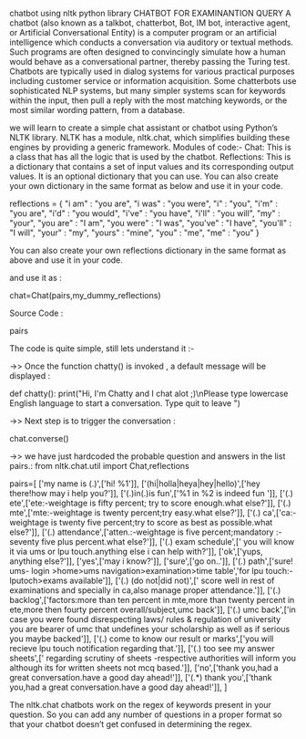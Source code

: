 chatbot using nltk python library CHATBOT FOR EXAMINANTION QUERY A chatbot (also known as a talkbot, chatterbot, Bot, IM bot, interactive agent, or Artificial Conversational Entity) is a computer program or an artificial intelligence which conducts a conversation via auditory or textual methods. Such programs are often designed to convincingly simulate how a human would behave as a conversational partner, thereby passing the Turing test. Chatbots are typically used in dialog systems for various practical purposes including customer service or information acquisition. Some chatterbots use sophisticated NLP systems, but many simpler systems scan for keywords within the input, then pull a reply with the most matching keywords, or the most similar wording pattern, from a database.

we will learn to create a simple chat assistant or chatbot using Python’s NLTK library. NLTK has a module, nltk.chat, which simplifies building these engines by providing a generic framework. Modules of code:- Chat: This is a class that has all the logic that is used by the chatbot. Reflections: This is a dictionary that contains a set of input values and its corresponding output values. It is an optional dictionary that you can use. You can also create your own dictionary in the same format as below and use it in your code.

reflections = { "i am" : "you are", "i was" : "you were", "i" : "you", "i'm" : "you are", "i'd" : "you would", "i've" : "you have", "i'll" : "you will", "my" : "your", "you are" : "I am", "you were" : "I was", "you've" : "I have", "you'll" : "I will", "your" : "my", "yours" : "mine", "you" : "me", "me" : "you" }

You can also create your own reflections dictionary in the same format as above and use it in your code.

and use it as :

chat=Chat(pairs,my_dummy_reflections)

Source Code :

pairs

The code is quite simple, still lets understand it :-

->> Once the function chatty() is invoked , a default message will be displayed :

def chatty(): print("Hi, I'm Chatty and I chat alot ;)\nPlease type lowercase English language to start a conversation. Type quit to leave ")

->> Next step is to trigger the conversation :

chat.converse()

->> we have just hardcoded the probable question and answers in the list pairs.: from nltk.chat.util import Chat,reflections

pairs=[ ['my name is (.)',['hi! %1']], ['(hi|holla|heya|hey|hello)',['hey there!how may i help you?']], ['(.)in(.)is fun',['%1 in %2 is indeed fun ']], ['(.) ete',['ete:-weightage is fifty percent; try to score enough.what else?']], ['(.) mte',['mte:-weightage is twenty percent;try easy.what else?']], ['(.) ca',['ca:-weightage is twenty five percent;try to score as best as possible.what else?']], ['(.) attendance',['atten.:-weightage is five percent;mandatory :- seventy five plus percent.what else?']], ['(.) exam schedule',[' you will know it via ums or lpu touch.anything else i can help with?']], ['ok',['yups, anything else?']], ['yes',['may i know?']], ['sure',['go on..']], ['(.) path',['sure! ums- login >home>ums navigation>examination>time table','for lpu touch:-lputoch>exams available']], ['(.) (do not|did not)',[' score well in rest of examinations and specially in ca,also manage proper attendance.']], ['(.) backlog',['factors:more than ten percent in mte,more than twenty percent in ete,more then fourty percent overall/subject,umc back']], ['(.) umc back',['in case you were found disrespecting laws/ rules & regulation of university you are bearer of umc that undefines your scholarship as well as if serious you maybe backed']], ['(.) come to know our result or marks',['you will recieve lpu touch notification regarding that.']], ['(.) too see my answer sheets',[' regarding scrutiny of sheets -respective authorities will inform you although its for written sheets not mcq based.']], ['no',['thank you,had a great conversation.have a good day ahead!']], ['(.*) thank you',['thank you,had a great conversation.have a good day ahead!']], ]

The nltk.chat chatbots work on the regex of keywords present in your question. So you can add any number of questions in a proper format so that your chatbot doesn’t get confused in determining the regex.

